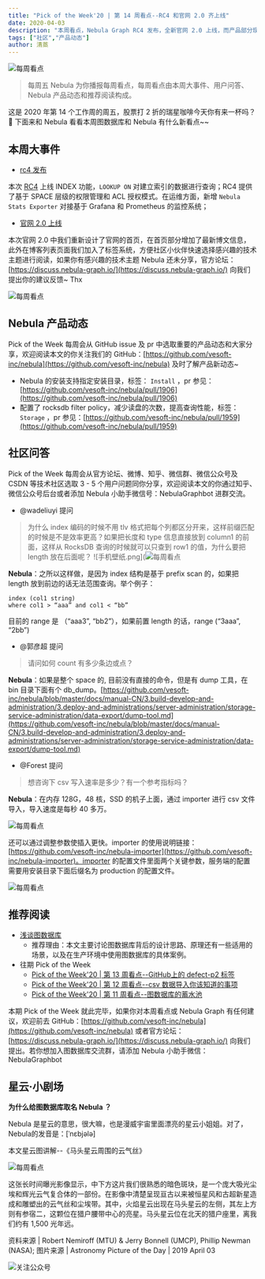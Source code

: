 ```yaml
---
title: "Pick of the Week'20 | 第 14 周看点--RC4 和官网 2.0 齐上线"
date: 2020-04-03
description: "本周看点，Nebula Graph RC4 发布，全新官网 2.0 上线，而产品部分现支持指定 Nebula 的安装目录，此外社区小伙伴对 index 也提出了一些疑问…"
tags: ["社区","产品动态"]
author: 清蒸
---
```


![每周看点](https://nebula-blog.azureedge.net/nebula-blog/PotW.png)

> 每周五 Nebula 为你播报每周看点，每周看点由本周大事件、用户问答、Nebula 产品动态和推荐阅读构成。

这是 2020 年第 14 个工作周的周五，股票打 2 折的瑞星咖啡今天你有来一杯吗？🌝 下面来和 Nebula 看看本周图数据库和 Nebula 有什么新看点~~

## 本周大事件

- [rc4 发布](https://nebula-graph.io/cn/posts/nebula-graph-rc4-release-note/)

本次 [RC4](https://github.com/vesoft-inc/nebula/releases/tag/v1.0.0-rc4) 上线 INDEX 功能，`LOOKUP ON` 对建立索引的数据进行查询；RC4 提供了基于 SPACE 层级的权限管理和 ACL 授权模式。在运维方面，新增 `Nebula Stats Exporter` 对接基于 Grafana 和 Prometheus 的监控系统；

- [官网 2.0 上线](https://nebula-graph.io/en/)

本次官网 2.0 中我们重新设计了官网的首页，在首页部分增加了最新博文信息，此外在博客列表页面我们加入了标签系统，方便社区小伙伴快速选择感兴趣的技术主题进行阅读，如果你有感兴趣的技术主题 Nebula 还未分享，官方论坛：[https://discuss.nebula-graph.io/](https://discuss.nebula-graph.io/) 向我们提出你的建议反馈~ Thx

![每周看点](https://nebula-blog.azureedge.net/nebula-blog/PotW201401.png)

## Nebula 产品动态

Pick of the Week 每周会从 GitHub issue 及 pr 中选取重要的产品动态和大家分享，欢迎阅读本文的你关注我们的 GitHub：[https://github.com/vesoft-inc/nebula](https://github.com/vesoft-inc/nebula) 及时了解产品新动态~


- Nebula 的安装支持指定安装目录，标签： `Install` ，pr 参见：[https://github.com/vesoft-inc/nebula/pull/1906](https://github.com/vesoft-inc/nebula/pull/1906)
- 配置了 rocksdb filter policy，减少读盘的次数，提高查询性能，标签： `Storage` ，pr 参见：[https://github.com/vesoft-inc/nebula/pull/1959](https://github.com/vesoft-inc/nebula/pull/1959)

## 社区问答

Pick of the Week 每周会从官方论坛、微博、知乎、微信群、微信公众号及 CSDN 等技术社区选取 3 - 5 个用户问题同你分享，欢迎阅读本文的你通过知乎、微信公众号后台或者添加 Nebula 小助手微信号：NebulaGraphbot 进群交流。

- @wadeliuyi 提问
> 为什么 index 编码的时候不用 tlv 格式把每个列都区分开来，这样前缀匹配的时候是不是效率更高？如果把长度和 type 信息直接放到 column1 的前面，这样从 RocksDB 查询的时候就可以只查到 row1 的值，为什么要把 length 放在后面呢？
> ![手机壁纸.png](![每周看点](https://nebula-blog.azureedge.net/nebula-blog/PotW201402.png)

**Nebula**：之所以这样做，是因为 index 结构是基于 prefix scan 的，如果把 length 放到前边的话无法范围查询。举个例子：

```
index (col1 string)
where col1 > “aaa” and col1 < “bb”
```
目前的 range 是 （“aaa3”, “bb2”），如果前置 length 的话，range (“3aaa”, “2bb”)

- @郭彦超 提问
> 请问如何 count 有多少条边或点？

**Nebula**：如果是整个 space 的, 目前没有直接的命令，但是有 dump 工具，在 bin 目录下面有个 db_dump。[https://github.com/vesoft-inc/nebula/blob/master/docs/manual-CN/3.build-develop-and-administration/3.deploy-and-administrations/server-administration/storage-service-administration/data-export/dump-tool.md](https://github.com/vesoft-inc/nebula/blob/master/docs/manual-CN/3.build-develop-and-administration/3.deploy-and-administrations/server-administration/storage-service-administration/data-export/dump-tool.md)

- @Forest 提问
> 想咨询下 csv 写入速率是多少？有一个参考指标吗？

**Nebula**：在内存 128G，48 核，SSD 的机子上面，通过 importer 进行 csv 文件导入，导入速度是每秒 40 多万。

![每周看点](https://nebula-blog.azureedge.net/nebula-blog/PotW201403.png)

还可以通过调整参数使插入更快。importer 的使用说明链接：[https://github.com/vesoft-inc/nebula-importer](https://github.com/vesoft-inc/nebula-importer)。importer 的配置文件里面两个关键参数，服务端的配置需要用安装目录下面后缀名为 production 的配置文件。

![每周看点](https://nebula-blog.azureedge.net/nebula-blog/PotW201404.png)

## 推荐阅读

- [浅谈图数据库](https://nebula-graph.io/cn/posts/review-on-graph-databases/)
  - 推荐理由：本文主要讨论图数据库背后的设计思路、原理还有一些适用的场景，以及在生产环境中使用图数据库的具体案例。
- 往期 Pick of the Week
  - [Pick of the Week'20 | 第 13 周看点--GitHub上的 defect-p2 标签](https://nebula-graph.io/cn/posts/nebula-graph-weekly-pickup-2020-03-27/)
  - [Pick of the Week'20 | 第 12 周看点--csv 数据导入你该知道的事项](https://nebula-graph.io/cn/posts/nebula-graph-weekly-pickup-2020-03-20/)
  - [Pick of the Week'20 | 第 11 周看点--图数据库的蓄水池](https://nebula-graph.io/cn/posts/nebula-graph-weekly-pickup-2020-03-13/)

本期 Pick of the Week 就此完毕，如果你对本周看点或 Nebula Graph 有任何建议，欢迎前去 GitHub：[https://github.com/vesoft-inc/nebula](https://github.com/vesoft-inc/nebula) 或者官方论坛：[https://discuss.nebula-graph.io/](https://discuss.nebula-graph.io/) 向我们提出。若你想加入图数据库交流群，请添加 Nebula 小助手微信：NebulaGraphbot

## 星云·小剧场

**为什么给图数据库取名 Nebula ？**

Nebula 是星云的意思，很大嘛，也是漫威宇宙里面漂亮的星云小姐姐。对了，Nebula的发音是：[ˈnɛbjələ]

本文星云图讲解--《马头星云周围的云气丝》

![每周看点](https://nebula-blog.azureedge.net/nebula-blog/PotW2014Nebula.png)

这张长时间曝光影像显示，中下方这片我们很熟悉的暗色斑块，是一个庞大吸光尘埃和辉光云气复合体的一部份。在影像中清楚呈现亘古以来被恒星风和古超新星造成和雕塑出的云气丝和尘埃带。其中，火焰星云出现在马头星云的左侧，其左上方则有参宿二，这颗位在猎户腰带中心的亮星。马头星云位在北天的猎户座里，离我们约有 1,500 光年远。

资料来源 | Robert Nemiroff (MTU) & Jerry Bonnell (UMCP), Phillip Newman (NASA);
图片来源 | Astronomy Picture of the Day | 2019 April 03

![关注公众号](https://nebula-blog.azureedge.net/nebula-blog/WeChatOffical.png)

